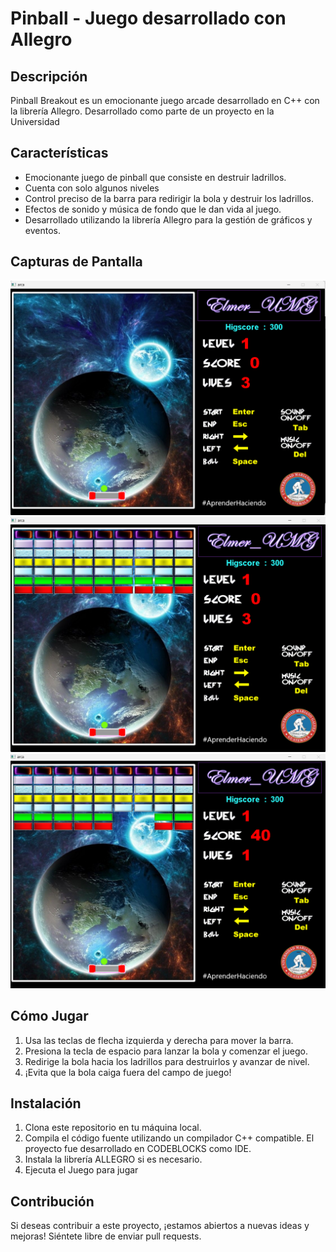 # Pinball  - Juego desarrollado con Allegro

## Descripción
Pinball Breakout es un emocionante juego arcade desarrollado en C++ con la librería Allegro. Desarrollado como parte de un proyecto en la Universidad

## Características
- Emocionante juego de pinball que consiste en destruir ladrillos.
- Cuenta con solo algunos niveles
- Control preciso de la barra para redirigir la bola y destruir los ladrillos.
- Efectos de sonido y música de fondo que le dan vida al juego.
- Desarrollado utilizando la librería Allegro para la gestión de gráficos y eventos.

## Capturas de Pantalla
<img src="Capturas_del_juego/inicioJuego.png" alt="Captura de pantalla" >
<img src="Capturas_del_juego/Ejecutando_juego.png" alt="Captura de pantalla" >
<img src="Capturas_del_juego/jugando.png" alt="Captura de pantalla" >



## Cómo Jugar
1. Usa las teclas de flecha izquierda y derecha para mover la barra.
2. Presiona la tecla de espacio para lanzar la bola y comenzar el juego.
3. Redirige la bola hacia los ladrillos para destruirlos y avanzar de nivel.
4. ¡Evita que la bola caiga fuera del campo de juego!



## Instalación
1. Clona este repositorio en tu máquina local.
2. Compila el código fuente utilizando un compilador C++ compatible. El proyecto fue desarrollado en CODEBLOCKS como IDE.
3. Instala la librería ALLEGRO si es necesario.
4. Ejecuta el Juego para jugar

## Contribución
Si deseas contribuir a este proyecto, ¡estamos abiertos a nuevas ideas y mejoras! Siéntete libre de enviar pull requests.


